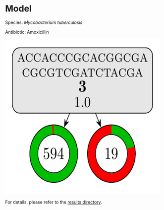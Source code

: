 
# Model

Species: *Mycobacterium tuberculosis*

Antibiotic: Amoxicillin

<img src="./model.png" width=500 height=500 />

For details, please refer to the [results directory](../../../../../results/cart_b/mycobacterium%20tuberculosis/amoxicillin/repeat_5/).

